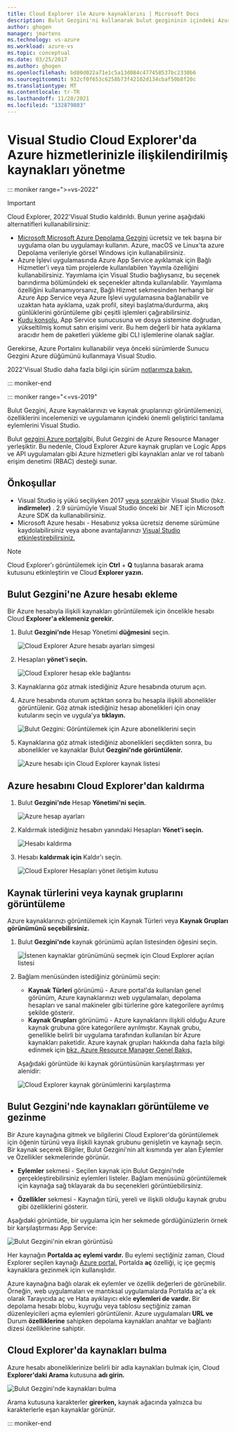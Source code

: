 ```yaml
---
title: Cloud Explorer ile Azure kaynaklarını | Microsoft Docs
description: Bulut Gezgini'ni kullanarak bulut gezgininin içindeki Azure kaynaklarına göz atabilir ve Visual Studio.
author: ghogen
manager: jmartens
ms.technology: vs-azure
ms.workload: azure-vs
ms.topic: conceptual
ms.date: 03/25/2017
ms.author: ghogen
ms.openlocfilehash: bd80d022a71e1c5a13d084c477458537bc2330b6
ms.sourcegitcommit: 932cf0f653c6258b73f42102d134cbaf50b8f20c
ms.translationtype: MT
ms.contentlocale: tr-TR
ms.lasthandoff: 11/20/2021
ms.locfileid: "132879803"
---
```

# <a name="manage-the-resources-associated-with-your-azure-accounts-in-visual-studio-cloud-explorer"></a>Visual Studio Cloud Explorer'da Azure hizmetlerinizle ilişkilendirilmiş kaynakları yönetme

::: moniker range=">=vs-2022"
> [!Important]
> Cloud Explorer, 2022'Visual Studio kaldırıldı. Bunun yerine aşağıdaki alternatifleri kullanabilirsiniz:
> - [Microsoft Microsoft Azure Depolama Gezgini](/azure/vs-azure-tools-storage-manage-with-storage-explorer) ücretsiz ve tek başına bir uygulama olan bu uygulamayı kullanın. Azure, macOS ve Linux'ta azure Depolama verileriyle görsel Windows için kullanabilirsiniz.
> - Azure İşlevi uygulamasında Azure App Service ayıklamak için Bağlı Hizmetler'i veya tüm projelerde kullanılabilen Yayımla özelliğini kullanabilirsiniz. Yayımlama için Visual Studio bağlıysanız, bu seçenek barındırma bölümündeki ek seçenekler altında kullanılabilir. Yayımlama özelliğini kullanamıyorsanız, Bağlı Hizmet sekmesinden herhangi bir Azure App Service veya Azure İşlevi uygulamasına bağlanabilir ve uzaktan hata ayıklama, uzak profil, siteyi başlatma/durdurma, akış günlüklerini görüntüleme gibi çeşitli işlemleri çağırabilirsiniz. 
> - [Kudu konsolu,](https://github.com/projectkudu/kudu/wiki/Kudu-console) App Service sunucusuna ve dosya sistemine doğrudan, yükseltilmiş komut satırı erişimi verir. Bu hem değerli bir hata ayıklama aracıdır hem de paketleri yükleme gibi CLI işlemlerine olanak sağlar.
>
> Gerekirse, Azure Portalını kullanabilir veya önceki sürümlerde Sunucu Gezgini Azure düğümünü kullanmaya Visual Studio.
>
> 2022'Visual Studio daha fazla bilgi için sürüm [notlarımıza bakın.](/visualstudio/releases/2022/release-notes/)

::: moniker-end

::: moniker range="<=vs-2019"

Bulut Gezgini, Azure kaynaklarınızı ve kaynak gruplarınızı görüntülemenizi, özelliklerini incelemenizi ve uygulamanın içindeki önemli geliştirici tanılama eylemlerini Visual Studio.

Bulut [gezgini Azure portal](https://portal.azure.com)gibi, Bulut Gezgini de Azure Resource Manager yerleşiktir. Bu nedenle, Cloud Explorer Azure kaynak grupları ve Logic Apps ve API uygulamaları [](/azure/role-based-access-control/role-assignments-portal) gibi Azure hizmetleri gibi kaynakları anlar ve rol tabanlı erişim denetimi (RBAC) desteği sunar.

## <a name="prerequisites"></a>Önkoşullar

* Visual Studio iş yükü seçiliyken 2017 [veya sonraki](https://visualstudio.microsoft.com/downloads)bir Visual Studio (bkz. **indirmeler)** . 2.9 sürümüyle Visual Studio önceki bir .NET için Microsoft Azure SDK da kullanabilirsiniz.
* Microsoft Azure hesabı - Hesabınız yoksa ücretsiz deneme sürümüne [](https://azure.microsoft.com/pricing/member-offers/credit-for-visual-studio-subscribers/) kaydolabilirsiniz veya abone avantajlarınızı [Visual Studio etkinleştirebilirsiniz.](https://azure.microsoft.com/pricing/member-offers/credit-for-visual-studio-subscribers/)

> [!NOTE]
> Cloud Explorer'ı görüntülemek için **Ctrl** + **Q** tuşlarına basarak arama kutusunu etkinleştirin ve Cloud **Explorer yazın.**

## <a name="add-an-azure-account-to-cloud-explorer"></a>Bulut Gezgini'ne Azure hesabı ekleme

Bir Azure hesabıyla ilişkili kaynakları görüntülemek için öncelikle hesabı Cloud **Explorer'a eklemeniz gerekir.**

1. Bulut **Gezgini'nde** Hesap Yönetimi **düğmesini** seçin.

   ![Cloud Explorer Azure hesabı ayarları simgesi](./media/vs-azure-tools-resources-managing-with-cloud-explorer/azure-account-settings.png)

1. Hesapları **yönet'i seçin.**

   ![Cloud Explorer hesap ekle bağlantısı](./media/vs-azure-tools-resources-managing-with-cloud-explorer/manage-accounts-link.png)

1. Kaynaklarına göz atmak istediğiniz Azure hesabında oturum açın.

1. Azure hesabında oturum açtıktan sonra bu hesapla ilişkili abonelikler görüntülenir. Göz atmak istediğiniz hesap abonelikleri için onay kutularını seçin ve uygula'ya **tıklayın.**

   ![Bulut Gezgini: Görüntülemek için Azure aboneliklerini seçin](./media/vs-azure-tools-resources-managing-with-cloud-explorer/select-subscriptions.png)

1. Kaynaklarına göz atmak istediğiniz abonelikleri seçdikten sonra, bu abonelikler ve kaynaklar Bulut **Gezgini'nde görüntülenir.**

   ![Azure hesabı için Cloud Explorer kaynak listesi](./media/vs-azure-tools-resources-managing-with-cloud-explorer/resources-listed.png)

## <a name="remove-an-azure-account-from-cloud-explorer"></a>Azure hesabını Cloud Explorer'dan kaldırma

1. Bulut **Gezgini'nde** Hesap **Yönetimi'ni seçin.**

   ![Azure hesap ayarları](./media/vs-azure-tools-resources-managing-with-cloud-explorer/azure-account-settings.png)

1. Kaldırmak istediğiniz hesabın yanındaki Hesapları **Yönet'i seçin.**

   ![Hesabı kaldırma](./media/vs-azure-tools-resources-managing-with-cloud-explorer/remove-account.png)

1. Hesabı **kaldırmak için** Kaldır'ı seçin.

    ![Cloud Explorer Hesapları yönet iletişim kutusu](./media/vs-azure-tools-resources-managing-with-cloud-explorer/accountmanage.PNG)

## <a name="view-resource-types-or-resource-groups"></a>Kaynak türlerini veya kaynak gruplarını görüntüleme

Azure kaynaklarınızı görüntülemek için Kaynak Türleri veya **Kaynak Grupları** **görünümünü seçebilirsiniz.**

1. Bulut **Gezgini'nde** kaynak görünümü açılan listesinden öğesini seçin.

   ![İstenen kaynaklar görünümünü seçmek için Cloud Explorer açılan listesi](./media/vs-azure-tools-resources-managing-with-cloud-explorer/resources-view-dropdown.png)

1. Bağlam menüsünden istediğiniz görünümü seçin:

   * **Kaynak Türleri** görünümü - Azure portal'da kullanılan genel görünüm, Azure kaynaklarınızı web uygulamaları, depolama hesapları ve sanal makineler gibi türlerine göre kategorilere ayrılmış şekilde gösterir. [](https://portal.azure.com)
   * **Kaynak Grupları** görünümü - Azure kaynaklarını ilişkili olduğu Azure kaynak grubuna göre kategorilere ayrılmıştır. Kaynak grubu, genellikle belirli bir uygulama tarafından kullanılan bir Azure kaynakları paketidir. Azure kaynak grupları hakkında daha fazla bilgi edinmek için [bkz. Azure Resource Manager Genel Bakış.](/azure/azure-resource-manager/resource-group-overview)

   Aşağıdaki görüntüde iki kaynak görüntüsünün karşılaştırması yer alenidir:

   ![Cloud Explorer kaynak görünümlerini karşılaştırma](./media/vs-azure-tools-resources-managing-with-cloud-explorer/resource-views-comparison.png)

## <a name="view-and-navigate-resources-in-cloud-explorer"></a>Bulut Gezgini'nde kaynakları görüntüleme ve gezinme

Bir Azure kaynağına gitmek ve bilgilerini Cloud Explorer'da görüntülemek için öğenin türünü veya ilişkili kaynak grubunu genişletin ve kaynağı seçin. Bir kaynak seçerek Bilgiler, Bulut Gezgini'nin  alt kısmında yer alan Eylemler ve Özellikler sekmelerinde görünür. 

* **Eylemler** sekmesi - Seçilen kaynak için Bulut Gezgini'nde gerçekleştirebilirsiniz eylemleri listeler. Bağlam menüsünü görüntülemek için kaynağa sağ tıklayarak da bu seçenekleri görüntüebilirsiniz.

* **Özellikler** sekmesi - Kaynağın türü, yereli ve ilişkili olduğu kaynak grubu gibi özelliklerini gösterir.

Aşağıdaki görüntüde, bir uygulama için her sekmede gördüğünüzlerin örnek bir karşılaştırması App Service:

  ![Bulut Gezgini'nin ekran görüntüsü](./media/vs-azure-tools-resources-managing-with-cloud-explorer/actions-and-properties.png)

Her kaynağın **Portalda aç eylemi vardır.** Bu eylemi seçtiğiniz zaman, Cloud Explorer seçilen kaynağı [Azure portal.](https://portal.azure.com) Portalda **aç** özelliği, iç içe geçmiş kaynaklara gezinmek için kullanışlıdır.

Azure kaynağına bağlı olarak ek eylemler ve özellik değerleri de görünebilir. Örneğin, web uygulamaları ve mantıksal uygulamalarda  Portalda  aç'a ek olarak Tarayıcıda aç ve Hata ayıklayıcı ekle **eylemleri de vardır.** Bir depolama hesabı blobu, kuyruğu veya tablosu seçtiğiniz zaman düzenleyicileri açma eylemleri görüntülenir. Azure uygulamaları **URL ve** Durum **özelliklerine** sahipken depolama kaynakları anahtar ve bağlantı dizesi özelliklerine sahiptir.

## <a name="find-resources-in-cloud-explorer"></a>Cloud Explorer'da kaynakları bulma

Azure hesabı aboneliklerinize belirli bir adla kaynakları bulmak için, Cloud **Explorer'daki Arama** kutusuna **adı girin.**

  ![Bulut Gezgini'nde kaynakları bulma](./media/vs-azure-tools-resources-managing-with-cloud-explorer/search-for-resources.png)

Arama kutusuna karakterler **girerken,** kaynak ağacında yalnızca bu karakterlerle eşan kaynaklar görünür.

::: moniker-end
